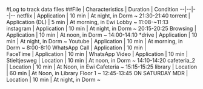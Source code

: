 #Log to track data files
##File | Characteristics | Duration | Condition
--|--|--|--
netflix 		| 	Application			|    10 min 	|	At night, in Dorm ~ 21:30-21:40
torrent 		| 	Application (DL)    |	 5 min 		|	At morning, in Ewi Lobby ~ 11:08-~11:13  
instagram 		| 	Application	 		|	 10 min    	|	At night, in Dorm ~ 20:15-20:25
Browsing 		| 	Application			|	 10 min 	|   At noon, in Dorm ~ 14:00-14:10
*drive 			| 	Application			|	 10 min 	|	At night, in Dorm ~
Youtube 		| 	Application			|	 10 min  	|	At morning, in Dorm ~ 8:00-8:10
WhatsApp Call 	| 	Application			|	 10 min 	|				
FaceTime		|	Application			|	 10 min 	|
WhatsApp Video 	|	Application 		|	 10 min 	|
Stieltjesweg	|	Location			|	 10 min 	|	At noon, in Dorm ~ 14:10-14:20
cafeteria_2 	|	Location			|	 10 min		|	At Noon, in Ewi Cafeteria ~ 15:15-15:25
library     	|	Location			|	 60 min  	|   At Noon, in Library Floor 1 ~ 12:45-13:45 ON SATURDAY
MDR				|	Location			|	 10 min 	|	At night, in Dorm ~